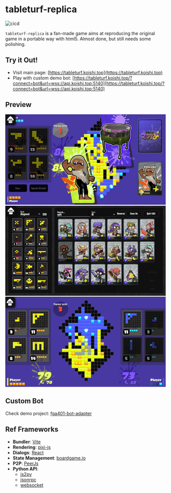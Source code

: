 # tableturf-replica

![cicd](https://github.com/xlnx/tableturf-replica/actions/workflows/cicd.yml/badge.svg)

`tableturf-replica` is a fan-made game aims at reproducing the original game in a portable way with html5. Almost done, but still needs some polishing.

## Try it Out!

- Visit main page: [https://tableturf.koishi.top](https://tableturf.koishi.top)
- Play with custom demo bot: [https://tableturf.koishi.top/?connect=bot&url=wss://api.koishi.top:5140](https://tableturf.koishi.top/?connect=bot&url=wss://api.koishi.top:5140)

## Preview

![](docs/page1.webp)
![](docs/page2.webp)
![](docs/page3.webp)

## Custom Bot

Check demo project: [fga401-bot-adapter](https://github.com/xlnx/fga401-bot-adapter)

## Ref Frameworks

- **Bundler**: [Vite](https://vitejs.dev/)
- **Rendering**: [pixi-js](https://pixijs.com/)
- **Dialogs**: [React](https://reactjs.org/)
- **State Management**: [boardgame.io](https://boardgame.io/)
- **P2P**: [PeerJs](https://peerjs.com/)
- **Python API**:
  - [js2py](https://github.com/PiotrDabkowski/Js2Py)
  - [jsonrpc](https://www.jsonrpc.org/specification)
  - [websocket](https://developer.mozilla.org/en-US/docs/Web/API/WebSocket)
